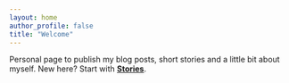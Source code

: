 ```yaml
---
layout: home
author_profile: false
title: "Welcome"
---
```


Personal page to publish my blog posts, short stories and a little bit about myself. New here? Start with **[Stories](/stories/)**.

